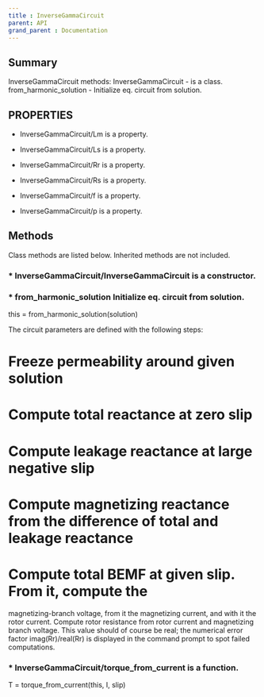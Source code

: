 ```yaml
---
title : InverseGammaCircuit
parent: API
grand_parent : Documentation
---
```

## Summary
InverseGammaCircuit methods:
InverseGammaCircuit - is a class.
from_harmonic_solution - Initialize eq. circuit from solution.
## PROPERTIES
* InverseGammaCircuit/Lm is a property.

* InverseGammaCircuit/Ls is a property.

* InverseGammaCircuit/Rr is a property.

* InverseGammaCircuit/Rs is a property.

* InverseGammaCircuit/f is a property.

* InverseGammaCircuit/p is a property.

## Methods
Class methods are listed below. Inherited methods are not included.
### * InverseGammaCircuit/InverseGammaCircuit is a constructor.

### * from_harmonic_solution Initialize eq. circuit from solution.

this = from_harmonic_solution(solution)

The circuit parameters are defined with the following steps:

# Freeze permeability around given solution

# Compute total reactance at zero slip

# Compute leakage reactance at large negative slip

# Compute magnetizing reactance from the difference of total and leakage reactance

# Compute total BEMF at given slip. From it, compute the
magnetizing-branch voltage, from it the magnetizing current, and with
it the rotor current. Compute rotor resistance from rotor current and
magnetizing branch voltage. This value should of course be real; the
numerical error factor imag(Rr)/real(Rr) is displayed in the command
prompt to spot failed computations.

### * InverseGammaCircuit/torque_from_current is a function.
T = torque_from_current(this, I, slip)

